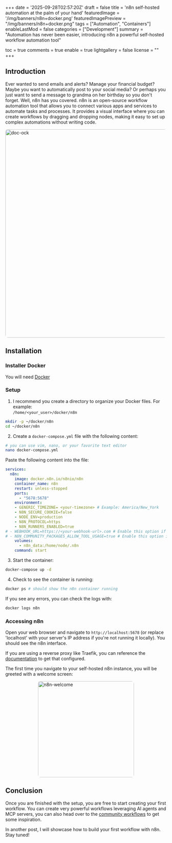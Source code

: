 +++
date = '2025-09-28T02:57:20Z'
draft = false
title = 'n8n self-hosted automation at the palm of your hand'
featuredImage = '/img/banners/n8n+docker.png'
featuredImagePreview = "/img/banners/n8n+docker.png"
tags = ["Automation", "Containers"]
enableLastMod = false
categories = ["Development"]
summary = "Automation has never been easier, introducing n8n a powerful self-hosted workflow automation tool"

toc = true
comments = true
  enable = true
lightgallery = false
license = ""
+++

## Introduction
Ever wanted to send emails and alerts? Manage your financial budget? Maybe you want to automatically post to your social media? Or perhaps you just want to send a message to grandma on her birthday so you don't forget. Well, n8n has you covered. n8n is an open-source workflow automation tool that allows you to connect various apps and services to automate tasks and processes. It provides a visual interface where you can create workflows by dragging and dropping nodes, making it easy to set up complex automations without writing code.

<img src="/img/content/power_of_the_sun.jpg" alt="doc-ock" style="width:650px; border-radius:8px; border-radius:8px; display:block; margin-left:auto; margin-right:auto;" />

## Installation
### Installer Docker
You will need [Docker](/posts/installing-docker/)

### Setup
1. I recommend you create a directory to organize your Docker files. For example:<br> `/home/<your_user>/docker/n8n`
```bash
mkdir -p ~/docker/n8n
cd ~/docker/n8n
```

2. Create a `docker-compose.yml` file with the following content:
```bash
# you can use vim, nano, or your favorite text editor
nano docker-compose.yml
```

Paste the following content into the file:
```yaml
services:
  n8n:
    image: docker.n8n.io/n8nio/n8n
    container_name: n8n
    restart: unless-stopped
    ports:
      - "5678:5678"
    environment:
	- GENERIC_TIMEZONE= <your-timezone> # Example: America/New_York
	- N8N_SECURE_COOKIE=false
	- NODE_ENV=production
	- N8N_PROTOCOL=https
	- N8N_RUNNERS_ENABLED=true
# - WEBHOOK_URL=https://<your-webhook-url>.com # Enable this option if you want to enable webhooks
# - N8N_COMMUNITY_PACKAGES_ALLOW_TOOL_USAGE=true # Enable this option if you want to use community packages
    volumes:
      - n8n_data:/home/node/.n8n
    command: start
```

3. Start the container:
```bash
docker-compose up -d
```

4. Check to see the container is running:
```bash
docker ps # should show the n8n container running
```
If you see any errors, you can check the logs with:
```bash
docker logs n8n
```
### Accessing n8n
Open your web browser and navigate to `http://localhost:5678` (or replace 'localhost' with your server's IP address if you're not running it locally). You should see the n8n interface.

If you are using a reverse proxy like Traefik, you can reference the [documentation](https://docs.n8n.io/hosting/installation/server-setups/docker-compose/) to get that configured.

The first time you navigate to your self-hosted n8n instance, you will be greeted with a welcome screen:

<img src="/img/content/n8n_welcome.png" alt="n8n-welcome" style="width:300px; border-radius:8px; display:block; margin-left:auto; margin-right:auto;" />

## Conclusion
Once you are finished with the setup, you are free to start creating your first workflow.
You can create very powerful workflows leveraging AI agents and MCP servers, you can also head over to the [community workflows](https://n8n.io/workflows/?utm_source=n8n_app&utm_medium=template_library&utm_instance=https://n8n.per-tech.org/&utm_n8n_version=1.111.1&utm_awc=1) to get some inspiration.

In another post, I will showcase how to build your first workflow with n8n. Stay tuned! 